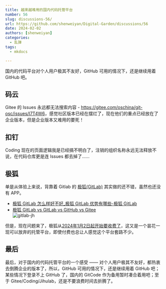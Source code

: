 ```yaml
---
title: 越来越难用的国内代码托管平台
number: 56
slug: discussions-56/
url: https://github.com/shenweiyan/Digital-Garden/discussions/56
date: 2024-02-02
authors: [shenweiyan]
categories: 
  - 乱弹
tags: 
  - mkdocs

---
```


国内的代码平台对个人用户极其不友好，GitHub 可用的情况下，还是继续用着 GitHub 吧。

<!-- more -->

## 码云

Gitee 的 Issues 永远都无法搜索内容 - <https://gitee.com/oschina/git-osc/issues/I7T4W6>，感觉社区版本已经在摆烂了，现在他们的重点已经放在了企业版本，但是企业版本又难用的要死！

## 扣钉

Coding 现在的页面逻辑我是已经搞不明白了，注销的组织名称永远无法释放不说，在代码仓库更是连 Issues 都去掉了......

## 极狐

单是从体验上来说，背靠着 Gitlab 的 [极狐(GitLab)](https://gitlab.cn/) 其实做的还不错，虽然也还没有 APP。        
- [极狐 GitLab 怎么样好不好_极狐 GitLab 优势有哪些-极狐 GitLab](https://gitlab.cn/is-it-any-good/)        
- [极狐 GitLab vs GitLab vs GitHub vs Gitee](https://gitlab.cn/comparison/)        
![gitlab-jh](https://shub.weiyan.tech/kgarden/2024/02/jihulab-vs-github-gitee.png)

但是，现在问题来了，极狐从[2024年1月2日起开始要收费了](https://gitlab.cn/blog/2023/11/29/saas-adjustment/)，这又是一个昙花一现可以放弃的托管平台，即使付费也总让人感觉这个平台套路不少。

## 最后

最后，对于国内的代码托管平台的一个感受 —— 对个人用户极其不友好，都热衷去倒腾企业的版本了，所以，GitHub 可用的情况下，还是继续用着 GitHub 吧；某些情况下登录不上 GitHub 了，国内的 GitCode 作为备用暂时凑合着用吧；至于 Gitee/Coding/Jihulab，还是不要浪费时间去折腾了。

<script src="https://giscus.app/client.js"
	data-repo="shenweiyan/Digital-Garden"
	data-repo-id="R_kgDOKgxWlg"
	data-mapping="number"
	data-term="56"
	data-reactions-enabled="1"
	data-emit-metadata="0"
	data-input-position="bottom"
	data-theme="light"
	data-lang="zh-CN"
	crossorigin="anonymous"
	async>
</script>
